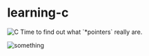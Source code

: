 # learning-c 
<img alt="C" src="https://img.shields.io/badge/c-%2300599C.svg?style=for-the-badge&logo=c&logoColor=white"/>
Time to find out what `*pointers` really are.

![something](https://media.giphy.com/media/MF1kR4YmC2Z20/giphy.gif)
